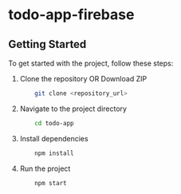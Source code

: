 # todo-app-firebase

## Getting Started

To get started with the project, follow these steps:

1. Clone the repository OR Download ZIP

    ```bash
        git clone <repository_url>
    ```

2. Navigate to the project directory

    ```bash
        cd todo-app
    ```

3. Install dependencies

    ```bash
        npm install
    ```

4. Run the project

    ```bash
        npm start
    ```